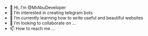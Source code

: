 - 👋 Hi, I’m @MrAbuDeveloper
- 👀 I’m interested in creating telegram bots
- 🌱 I’m currently learning how to write useful and beautiful websites
- 💞️ I’m looking to collaborate on ...
- 📫 How to reach me ...

<!---
MrAbuDeveloper/MrAbuDeveloper is a ✨ special ✨ repository because its `README.md` (this file) appears on your GitHub profile.
You can click the Preview link to take a look at your changes.
--->
